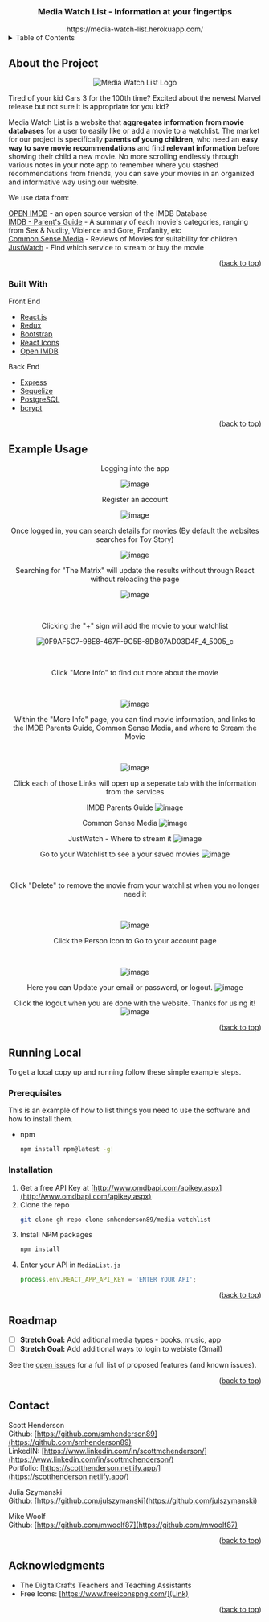 <div id="top"></div>

<!-- PROJECT LOGO -->
<br />
<div align="center">

  <h3 align="center">Media Watch List - Information at your fingertips</h3>
  https://media-watch-list.herokuapp.com/
</div>

<!-- TABLE OF CONTENTS -->
<details>
  <summary>Table of Contents</summary>
  <ol>
    <li>
      <a href="#about-the-project">About The Project</a>
      <ul>
        <li><a href="#built-with">Built With</a></li>
      </ul>
    </li>
    <li><a href="#example-usage">Example Usage</a></li>
    <li><a href="#running-local">Running Local</a></li>
    <li><a href="#roadmap">Roadmap</a></li>
    <li><a href="#contact">Contact</a></li>
    <li><a href="#acknowledgments">Acknowledgments</a></li>
  </ol>
</details>



<!-- ABOUT THE PROJECT -->
## About the Project
<div align="center">
 <img src="https://user-images.githubusercontent.com/53064568/146559008-9a81f32e-3a23-426a-8dc5-49e3379bd13b.jpeg" alt = "Media Watch List Logo" />
</div>

Tired of your kid Cars 3 for the 100th time? Excited about the newest Marvel release but not sure it is appropriate for you kid? 

Media Watch List is a website that **aggregates information from movie databases** for a user to easily like or add a movie to a watchlist. The market for our project is specifically **parents of young children**, who need an **easy way to save movie recommendations** and find **relevant information** before showing their child a new movie. No more scrolling endlessly through various notes in your note app to remember where you stashed recommendations from friends, you can save your movies in an organized and informative way using our website.

We use data from:

[OPEN IMDB](https://www.omdbapi.com/) - an open source version of the IMDB Database<br>
[IMDB - Parent's Guide](https://www.imdb.com/title/tt0114709/parentalguide) - A summary of each movie's categories, ranging from Sex & Nudity, Violence and Gore, Profanity, etc<br>
[Common Sense Media](https://www.commonsensemedia.org/) - Reviews of Movies for suitability for children<br>
[JustWatch](https://www.justwatch.com/) - Find which service to stream or buy the movie<br>

<p align="right">(<a href="#top">back to top</a>)</p>

### Built With

Front End 

* [React.js](https://reactjs.org/)
* [Redux](https://redux.js.org/)
* [Bootstrap](https://getbootstrap.com)
* [React Icons](https://react-icons.github.io/react-icons/)
* [Open IMDB](http://www.omdbapi.com/)

Back End

* [Express](https://expressjs.com/)
* [Sequelize](https://sequelize.org/)
* [PostgreSQL](https://www.postgresql.org/)
* [bcrypt](https://www.npmjs.com/package/bcrypt)

<p align="right">(<a href="#top">back to top</a>)</p>

<!-- GETTING STARTED -->

## Example Usage

<div align="center">Logging into the app

![image](https://user-images.githubusercontent.com/53064568/215614941-4544303a-b5fc-4218-85b8-0cb229716d35.png)

Register an account


![image](https://user-images.githubusercontent.com/53064568/215360667-7324be2d-a265-45f8-8445-9cfa40de154b.png)


Once logged in, you can search details for movies (By default the websites searches for Toy Story)

![image](https://user-images.githubusercontent.com/53064568/215360710-7a4a8649-4b31-41d8-95bb-6a138fbf1553.png)<br>

Searching for "The Matrix" will update the results without through React without reloading the page

![image](https://user-images.githubusercontent.com/53064568/215360753-69fdfb4d-cc9b-4a75-b8b6-b41520b0e8b7.png)

<br>

Clicking the "+" sign will add the movie to your watchlist

![0F9AF5C7-98E8-467F-9C5B-8DB07AD03D4F_4_5005_c](https://user-images.githubusercontent.com/53064568/215615983-17c1c376-2dcb-42fc-9d56-2c624c4edeea.jpeg)

<br>

Click "More Info" to find out more about the movie

<br>

![image](https://user-images.githubusercontent.com/53064568/215360877-763b55cc-85bf-4c21-8988-bd7663dcbebe.png)

Within the "More Info" page, you can find movie information, and links to the IMDB Parents Guide, Common Sense Media, and where to Stream the Movie

<br>

![image](https://user-images.githubusercontent.com/53064568/215360931-3d487231-791b-4687-b253-1ca157ca6dc2.png)

Click each of those Links will open up a seperate tab with the information from the services

IMDB Parents Guide
![image](https://user-images.githubusercontent.com/53064568/215360966-0cd5ad23-94e9-45f1-8446-8725d1626314.png)

Common Sense Media 
![image](https://user-images.githubusercontent.com/53064568/215360977-b696843b-400a-49da-8cbe-59664b29edf7.png)

JustWatch - Where to stream it
![image](https://user-images.githubusercontent.com/53064568/215361005-e7d0e7ae-94c2-42fa-9675-47b3b1ae536a.png)

Go to your Watchlist to see a your saved movies
![image](https://user-images.githubusercontent.com/53064568/215361191-7c9dcda0-dfb1-45ea-b24d-5c88399c3c8d.png)

<br>

Click "Delete" to remove the movie from your watchlist when you no longer need it

<br>

![image](https://user-images.githubusercontent.com/53064568/215361209-46f4e345-14d0-4b00-ae24-cb6f7470980c.png)

Click the Person Icon to Go to your account page 

<br>

![image](https://user-images.githubusercontent.com/53064568/215361237-ec0f049b-0a3a-489d-9ff7-324f0ed6e2fa.png)

Here you can Update your email or password, or logout.
![image](https://user-images.githubusercontent.com/53064568/215361257-ac999295-94a8-45d0-9470-dd27a4ad7b22.png)

Click the logout when you are done with the website. Thanks for using it!
![image](https://user-images.githubusercontent.com/53064568/215361271-2d4c375d-554c-4bc2-bb5b-ce3bd85015d9.png)
</div>

<p align="right">(<a href="#top">back to top</a>)</p>

## Running Local

To get a local copy up and running follow these simple example steps.

### Prerequisites

This is an example of how to list things you need to use the software and how to install them.
* npm
  ```sh
  npm install npm@latest -g!

  ```

### Installation

1. Get a free API Key at [http://www.omdbapi.com/apikey.aspx](http://www.omdbapi.com/apikey.aspx)
2. Clone the repo
   ```sh
   git clone gh repo clone smhenderson89/media-watchlist 
   ```
3. Install NPM packages
   ```sh
   npm install
   ```
4. Enter your API in `MediaList.js`
   ```js
   process.env.REACT_APP_API_KEY = 'ENTER YOUR API';
   ```

<p align="right">(<a href="#top">back to top</a>)</p>


<!-- ROADMAP -->
## Roadmap

- [ ] **Stretch Goal:** Add aditional media types - books, music, app
- [ ] **Stretch Goal:** Add additional ways to login to webiste (Gmail)

See the [open issues](https://github.com/smhenderson89/media-watchlist) for a full list of proposed features (and known issues).

<p align="right">(<a href="#top">back to top</a>)</p>



<!-- CONTACT -->
## Contact

Scott Henderson
<br>Github: [https://github.com/smhenderson89](https://github.com/smhenderson89)
<br>LinkedIN: [https://www.linkedin.com/in/scottmchenderson/](https://www.linkedin.com/in/scottmchenderson/)
<br>Portfolio: [https://scotthenderson.netlify.app/](https://scotthenderson.netlify.app/)

Julia Szymanski
<br>Github: [https://github.com/julszymanski](https://github.com/julszymanski)<br>

Mike Woolf
<br>Github: [https://github.com/mwoolf87](https://github.com/mwoolf87)<br>


<p align="right">(<a href="#top">back to top</a>)</p>



<!-- ACKNOWLEDGMENTS -->
## Acknowledgments

* The DigitalCrafts Teachers and Teaching Assistants
* Free Icons: [https://www.freeiconspng.com/](Link)

<p align="right">(<a href="#top">back to top</a>)</p>



<!-- MARKDOWN LINKS & IMAGES -->
<!-- https://www.markdownguide.org/basic-syntax/#reference-style-links -->
[product-screenshot]: images/screenshot.png
